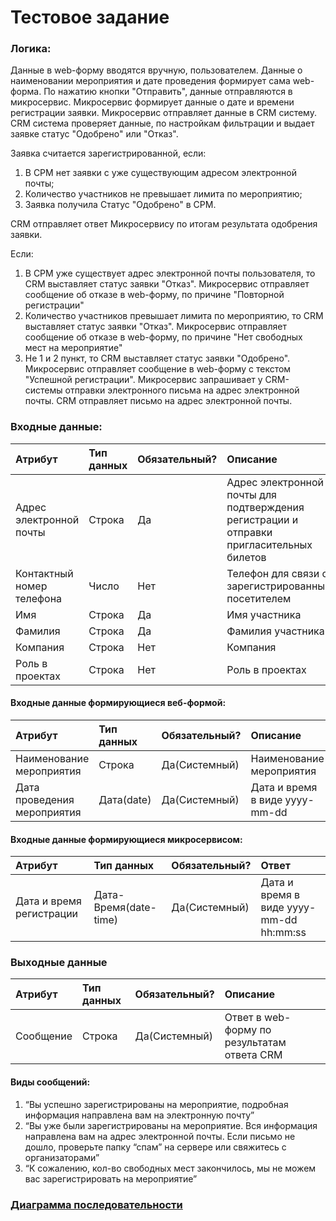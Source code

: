 # Тестовое задание
### Логика:
Данные в web-форму вводятся вручную, пользователем. Данные о наименовании мероприятия и дате проведения формирует сама web-форма. По нажатию кнопки "Отправить", данные отправляются в микросервис. Микросервис формирует данные о дате и времени регистрации заявки. Микросервис отправляет данные в CRM систему. CRM система проверяет данные, по настройкам фильтрации и выдает заявке статус "Одобрено" или "Отказ".

Заявка считается зарегистрированной, если:
1. В СРМ нет заявки с уже существующим адресом электронной почты;
2. Количество участников не превышает лимита по мероприятию;
3. Заявка получила Статус "Одобрено" в СРМ.

CRM отправляет ответ Микросервису по итогам результата одобрения заявки.

Если:
1. В СРМ уже существует адрес электронной почты пользователя, то CRM выставляет статус заявки "Отказ". Микросервис отправляет сообщение об отказе в web-форму, по причине "Повторной регистрации"
2. Количество участников превышает лимита по мероприятию, то CRM выставляет статус заявки "Отказ". Микросервис отправляет сообщение об отказе в web-форму, по причине "Нет свободных мест на мероприятие"
3. Не 1 и 2 пункт, то CRM выставляет статус заявки "Одобрено". Микросервис отправляет сообщение в web-форму с текстом "Успешной регистрации". Микросервис запрашивает у CRM-системы отправки электронного письма на адрес электронной почты. CRM отправляет письмо на адрес электронной почты.

### Входные данные:

| Атрибут                   | Тип данных | Обязательный? | Описание                                                                                 |
| :------------------------ |:---------- | :------------ |:---------------------------------------------------------------------------------------- |
| Адрес электронной почты   | Строка     | Да            | Адрес электронной почты для подтверждения регистрации и отправки пригласительных билетов |
| Контактный номер телефона | Число      | Нет           | Телефон для связи с зарегистрированным посетителем                                       |
| Имя                       | Строка     | Да            | Имя участника                                                                            |
| Фамилия                   | Строка     | Да            | Фамилия участника                                                                        |
| Компания                  | Строка     | Нет           | Компания                                                                                 |
| Роль в проектах           | Строка     | Нет           | Роль в проектах                                                                          |

#### Входные данные формирующиеся веб-формой:
| Атрибут                     | Тип данных | Обязательный? | Описание                       |
| :-------------------------- |:---------- | :------------ |:------------------------------ |
| Наименование мероприятия    | Строка     | Да(Системный) | Наименование мероприятия       |
| Дата проведения мероприятия | Дата(date) | Да(Системный) | Дата и время в виде yyyy-mm-dd |

#### Входные данные формирующиеся микросервисом:
| Атрибут                     | Тип данных            | Обязательный? | Ответ                                   |
| :-------------------------- |:--------------------- | :------------ |:--------------------------------------- |
| Дата и время регистрации    | Дата-Время(date-time) | Да(Системный) | Дата и время в виде yyyy-mm-dd hh:mm:ss |

### Выходные данные

| Атрибут   | Тип данных | Обязательный? | Описание                                    |
| :-------- |:---------- | :------------ |:------------------------------------------- |
| Сообщение | Строка     | Да(Системный) | Ответ в web-форму по результатам ответа CRM |

#### Виды сообщений:
1. “Вы успешно зарегистрированы на мероприятие, подробная информация направлена вам на электронную почту”
2. “Вы уже были зарегистрированы на мероприятие. Вся информация направлена вам на адрес электронной почты. Если письмо не дошло, проверьте папку “спам” на сервере или свяжитесь с организаторами”
3. “К сожалению, кол-во свободных мест закончилось, мы не можем вас зарегистрировать на мероприятие”

### [Диаграмма последовательности](https://ibb.co/RvZHvgf)





